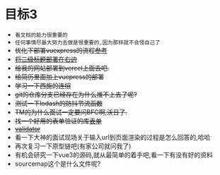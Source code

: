 # 目标3
- `看文档的能力很重要的`
- `任何事情尽最大努力去做是很重要的,因为那样就不会怪自己了`
- ~~优化下部署vuexpress的流程[参考](https://www.bilibili.com/video/BV17G4y177YJ/?spm_id_from=333.337.search-card.all.click&vd_source=fa248929cbbce67cc8afaf2d6b210f14)~~
- ~~[将二级标题部署在右边](https://www.cnblogs.com/dingshaohua/p/16618802.html)~~
- ~~给我的网站部署到vercel上面去吧.~~
- ~~给简历里面加上vuepress的部署~~
- ~~学习一下西施的连招~~
- ~~git的仓库分支已经存在为什么推不上去了呢?~~
- ~~测试一下lodash的防抖节流函数~~
- ~~TM的为什么面试一定要问BFC啊,沃日了.~~
- ~~找一个好用的表单验证的库[表单](http://validatejs.org/)~~
- ~~[validator](https://github.com/validatorjs/validator.js)~~
- 看一下大神的面试现场关于输入url到页面渲染的过程是怎么回答的,哈哈
- 再次复习一下原型链吧(有家公司就问我了)
- 有机会研究一下vue3的源码,就从最简单的着手吧,看一下有没有好的资料
- sourcemap这个是什么文件呢?